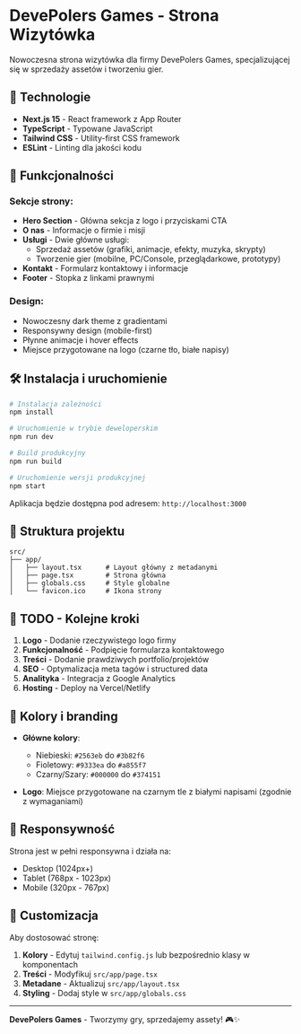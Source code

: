 # DevePolers Games - Strona Wizytówka

Nowoczesna strona wizytówka dla firmy DevePolers Games, specjalizującej się w sprzedaży assetów i tworzeniu gier.

## 🚀 Technologie

- **Next.js 15** - React framework z App Router
- **TypeScript** - Typowane JavaScript
- **Tailwind CSS** - Utility-first CSS framework
- **ESLint** - Linting dla jakości kodu

## 🎨 Funkcjonalności

### Sekcje strony:
- **Hero Section** - Główna sekcja z logo i przyciskami CTA
- **O nas** - Informacje o firmie i misji
- **Usługi** - Dwie główne usługi:
  - Sprzedaż assetów (grafiki, animacje, efekty, muzyka, skrypty)
  - Tworzenie gier (mobilne, PC/Console, przeglądarkowe, prototypy)
- **Kontakt** - Formularz kontaktowy i informacje
- **Footer** - Stopka z linkami prawnymi

### Design:
- Nowoczesny dark theme z gradientami
- Responsywny design (mobile-first)
- Płynne animacje i hover effects
- Miejsce przygotowane na logo (czarne tło, białe napisy)

## 🛠️ Instalacja i uruchomienie

```bash
# Instalacja zależności
npm install

# Uruchomienie w trybie deweloperskim
npm run dev

# Build produkcyjny
npm run build

# Uruchomienie wersji produkcyjnej
npm start
```

Aplikacja będzie dostępna pod adresem: `http://localhost:3000`

## 📁 Struktura projektu

```
src/
├── app/
│   ├── layout.tsx      # Layout główny z metadanymi
│   ├── page.tsx        # Strona główna
│   ├── globals.css     # Style globalne
│   └── favicon.ico     # Ikona strony
```

## 🎯 TODO - Kolejne kroki

1. **Logo** - Dodanie rzeczywistego logo firmy
2. **Funkcjonalność** - Podpięcie formularza kontaktowego
3. **Treści** - Dodanie prawdziwych portfolio/projektów
4. **SEO** - Optymalizacja meta tagów i structured data
5. **Analityka** - Integracja z Google Analytics
6. **Hosting** - Deploy na Vercel/Netlify

## 🎨 Kolory i branding

- **Główne kolory**: 
  - Niebieski: `#2563eb` do `#3b82f6`
  - Fioletowy: `#9333ea` do `#a855f7`
  - Czarny/Szary: `#000000` do `#374151`

- **Logo**: Miejsce przygotowane na czarnym tle z białymi napisami (zgodnie z wymaganiami)

## 📱 Responsywność

Strona jest w pełni responsywna i działa na:
- Desktop (1024px+)
- Tablet (768px - 1023px)  
- Mobile (320px - 767px)

## 🔧 Customizacja

Aby dostosować stronę:

1. **Kolory** - Edytuj `tailwind.config.js` lub bezpośrednio klasy w komponentach
2. **Treści** - Modyfikuj `src/app/page.tsx`
3. **Metadane** - Aktualizuj `src/app/layout.tsx`
4. **Styling** - Dodaj style w `src/app/globals.css`

---

**DevePolers Games** - Tworzymy gry, sprzedajemy assety! 🎮✨
